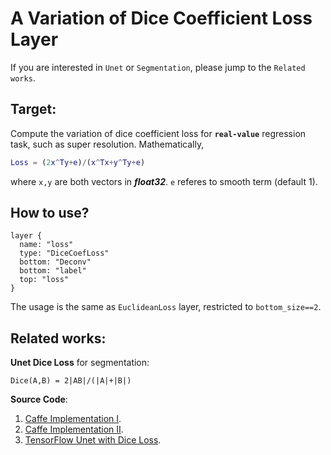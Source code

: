 # A Variation of Dice Coefficient Loss Layer
If you are interested in `Unet` or `Segmentation`, please jump to the `Related works`.    
## Target:
Compute the variation of dice coefficient loss for **`real-value`** regression task, such as super resolution. Mathematically,   
```matlab
Loss = (2x^Ty+e)/(x^Tx+y^Ty+e)
```
where `x,y` are both vectors in ***float32***. `e` referes to smooth term (default 1).   
## How to use?
```
layer {
  name: "loss"
  type: "DiceCoefLoss"
  bottom: "Deconv"
  bottom: "label"
  top: "loss"
}
```
The usage is the same as `EuclideanLoss` layer, restricted to `bottom_size==2`.
## Related works:
**Unet Dice Loss** for segmentation:
```
Dice(A,B) = 2|AB|/(|A|+|B|)
```
**Source Code**:   
1. [Caffe Implementation I](https://github.com/yihui-he/caffe-dice-loss-layer).
2. [Caffe Implementation II](https://github.com/im-rishabh/Caffe-Dice-Loss-Layer).
3. [TensorFlow Unet with Dice Loss](https://github.com/jakeret/tf_unet).
